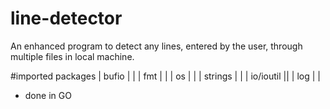 # line-detector

An enhanced program to detect any lines, entered by the user, through multiple files in local machine. 

#imported packages
| bufio | |
| fmt | |
| os | |
| strings | |
| io/ioutil || 
| log | |

- done in GO  
